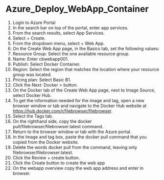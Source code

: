 # Azure_Deploy_WebApp_Container



1.	Login to Azure Portal
2.	In the search bar on top of the portal, enter app services.
3.	From the search results, select App Services.
4.	Select + Create.
5.	From the dropdown menu, select + Web App.
6.	On the Create Web App page, in the Basics tab, set the following values:
7.	Resource Group: Select the one available resource group.
8.	Name: Enter cbwebapp001.
9.	Publish: Select Docker Container.
10.	Region: Select the region that matches the location where your resource group was located.
11.	Pricing plan: Select Basic B1.
12.	Click the Next: Docker > button.
13.	On the Docker tab of the Create Web App page, next to Image Source, select Docker Hub.
14.	To get the information needed for the image and tag, open a new browser window or tab and navigate to the Docker Hub website at https://hub.docker.com/r/filebrowser/filebrowser.
15.	Select the Tags tab.
16.	On the righthand side, copy the docker pull/filebrowser/filebrowser:latest command.
17.	Return to the browser window or tab with the Azure portal.
18.	In the Image and tag box, paste the docker pull command that you copied from the Docker website.
19.	Delete the words docker pull from the command, leaving only filebrowser/filebrowser:latest.
20.	Click the Review + create button.
21.	Click the Create button to create the web app
22.	On the webapp overview copy the web app address and enter in browser.



